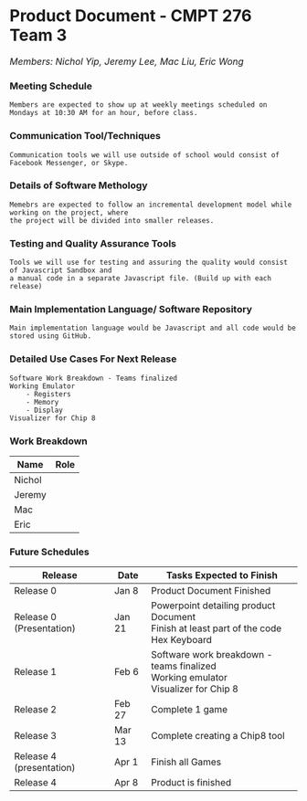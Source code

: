 # **Product Document** - CMPT 276 Team 3
_<font size = "3"> 
   Members: Nichol Yip, Jeremy Lee, Mac Liu, Eric Wong
</font>_

### Meeting Schedule
    Members are expected to show up at weekly meetings scheduled on Mondays at 10:30 AM for an hour, before class.

### Communication Tool/Techniques
    Communication tools we will use outside of school would consist of Facebook Messenger, or Skype.
    
### Details of Software Methology

    Memebrs are expected to follow an incremental development model while working on the project, where 
    the project will be divided into smaller releases.
    
   
    
### Testing and Quality Assurance Tools

    Tools we will use for testing and assuring the quality would consist of Javascript Sandbox and 
    a manual code in a separate Javascript file. (Build up with each release)
### Main Implementation Language/ Software Repository
    Main implementation language would be Javascript and all code would be stored using GitHub.
### Detailed Use Cases For Next Release
    Software Work Breakdown - Teams finalized
    Working Emulator
        - Registers
        - Memory
        - Display
    Visualizer for Chip 8
### Work Breakdown

| Name   | Role |
| ------ | ---- |
| Nichol |      |
| Jeremy |      |
| Mac    |      |
| Eric   |      |

### Future Schedules

| Release   | Date  | Tasks Expected to Finish  |
| --------  | ----  | ------------------------  |
| Release 0 | Jan 8 | Product Document Finished |
| Release 0 (Presentation) | Jan 21 | Powerpoint detailing product Document <br/> Finish at least part of the code <br/> Hex Keyboard |
| Release 1 | Feb 6 | Software work breakdown - teams finalized <br/> Working emulator <br/> Visualizer for Chip 8 |
| Release 2 | Feb 27 | Complete 1 game |
| Release 3 | Mar 13 | Complete creating a Chip8 tool |
| Release 4 (presentation) | Apr 1 | Finish all Games |
| Release 4 | Apr 8 | Product is finished |                      




